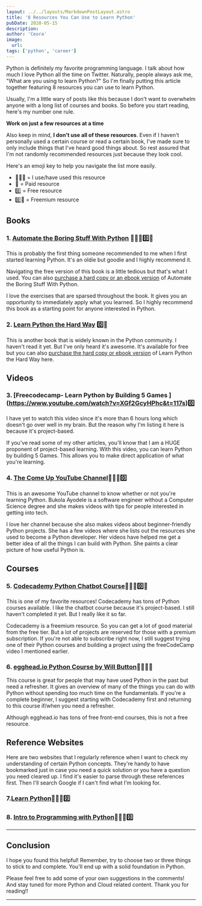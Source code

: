 ```yaml
---
layout: ../../layouts/MarkdownPostLayout.astro
title: '8 Resources You Can Use to Learn Python'
pubDate: 2020-05-15
description: 
author: 'Ceora'
image: 
  url:
tags: ['python', 'career']
---
```

Python is definitely my favorite programming language. I talk about how much I love Python all the time on Twitter. Naturally, people always ask me, "What are you using to learn Python?" So I'm finally putting this article together featuring 8 resources you can use to learn Python.

Usually, I'm a little wary of posts like this because I don't want to overwhelm anyone with a long list of courses and books. So before you start reading, here's my number one rule.

**Work on just a few resources at a time**

Also keep in mind, **I don't use all of these resources**. Even if I haven't personally used a certain course or read a certain book, I've made sure to only include things that I've heard good things about. So rest assured that I'm not randomly recommended resources just because they look cool.

Here's an emoji key to help you navigate the list more easily.

- 👩🏾‍💻 = I use/have used this resource
- 🤑 = Paid resource
- 0️⃣ = Free resource
- 0️⃣🤑 = Freemium resource


## **Books**

### 1. [Automate the Boring Stuff With Python](https://automatetheboringstuff.com/) 👩🏾‍💻0️⃣🤑
This is probably the first thing someone recommended to me when I first started learning Python. It's an oldie but goodie and I highly recommend it. 

Navigating the free version of this book is a little tedious but that's what I used. You can also [purchase a hard copy or an ebook version](https://nostarch.com/automatestuff2) of Automate the Boring Stuff With Python.

I love the exercises that are sparsed throughout the book. It gives you an opportunity to immediately apply what you learned. So I highly recommend this book as a starting point for anyone interested in Python.

### 2. [Learn Python the Hard Way](https://learnpythonthehardway.org/python3/preface.html) 0️⃣🤑
This is another book that is widely known in the Python community. I haven't read it yet. But I've only heard it's awesome. It's available for free but you can also [purchase the hard copy or ebook version](https://www.amazon.com/Learn-Python-Hard-Way-Introduction-ebook-dp-B07378P8W6/dp/B07378P8W6/ref=mt_kindle?_encoding=UTF8&me=&qid=) of Learn Python the Hard Way here.

## **Videos**

### 3. [Freecodecamp- Learn Python by Building 5 Games ] (https://www.youtube.com/watch?v=XGf2GcyHPhc&t=117s)0️⃣

I have yet to watch this video since it's more than 6 hours long which doesn't go over well in my brain. But the reason why I'm listing it here is because it's project-based.

If you've read some of my other articles, you'll know that I am a HUGE proponent of project-based learning. With this video, you can learn Python by building 5 Games. This allows you to make direct application of what you're learning. 

### 4. [The Come Up YouTube Channel](https://www.youtube.com/channel/UC-bFgwL_kFKLZA60AiB-CCQ)👩🏾‍💻0️⃣
This is an awesome YouTube channel to know whether or not you're learning Python. Bukola Ayodele is a software engineer without a Computer Science degree and she makes videos with tips for people interested in getting into tech.

I love her channel because she also makes videos about beginner-friendly Python projects. She has a few videos where she lists out the resources she used to become a Python developer. Her videos have helped me get a better idea of all the things I can build with Python. She paints a clear picture of how useful Python is.

## **Courses** 

### 5. [Codecademy Python Chatbot Course](https://www.codecademy.com/learn/paths/build-chatbots-with-python)👩🏾‍💻0️⃣🤑

This is one of my favorite resources! Codecademy has tons of Python courses available. I like the chatbot course because it's project-based. I still haven't completed it yet. But I really like it so far.

Codecademy is a freemium resource. So you can get a lot of good material from the free tier. But a lot of projects are reserved for those with a premium subscription. If you're not able to subscribe right now, I still suggest trying one of their Python courses and building a project using the freeCodeCamp video I mentioned earlier.

### 6. [egghead.io Python Course by Will Button](https://egghead.io/courses/introduction-to-the-python-3-programming-language)👩🏾‍💻🤑

This course is great for people that may have used Python in the past but need a refresher. It gives an overview of many of the things you can do with Python without spending too much time on the fundamentals. If you're a complete beginner, I suggest starting with Codecademy first and returning to this course if/when you need a refresher.

Although egghead.io has tons of free front-end courses, this is not a free resource.

## **Reference Websites**

Here are two websites that I regularly reference when I want to check my understanding of certain Python concepts. They're handy to have bookmarked just in case you need a quick solution or you have a question you need cleared up. I find it's easier to parse through these references first. Then I'll search Google if I can't find what I'm looking for.

### 7.[Learn Python](https://www.learnpython.dev/01-introduction/)👩🏾‍💻0️⃣
### 8. [Intro to Programming with Python](https://python-intro.readthedocs.io/en/latest/index.html)👩🏾‍💻0️⃣


---

## **Conclusion**

I hope you found this helpful! Remember, try to choose two or three things to stick to and complete. You'll end up with a solid foundation in Python. 

Please feel free to add some of your own suggestions in the comments! And stay tuned for more Python and Cloud related content. Thank you for reading!!

____